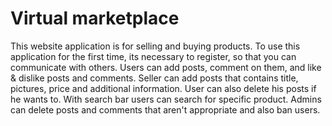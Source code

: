 # Virtual marketplace

This website application is for selling and buying products.
To use this application for the first time, its necessary to register, so that you can communicate with others.
Users can add posts, comment on them, and like & dislike posts and comments. 
Seller can add posts that contains title, pictures, price and additional information. User can also delete his posts if he wants to. 
With search bar users can search for specific product.
Admins can delete posts and comments that aren't appropriate and also ban users.
